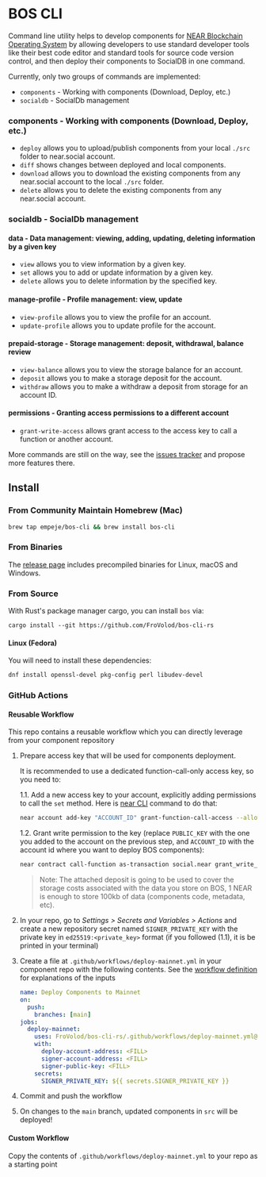 # BOS CLI

Command line utility helps to develop components for [NEAR Blockchain Operating System](https://near.org/blog/near-announces-the-blockchain-operating-system/) by allowing developers to use standard developer tools like their best code editor and standard tools for source code version control, and then deploy their components to SocialDB in one command.

Currently, only two groups of commands are implemented:

- `components`  -   Working with components (Download, Deploy, etc.)
- `socialdb`    -   SocialDb management

### components  -   Working with components (Download, Deploy, etc.)

- `deploy` allows you to upload/publish components from your local `./src` folder to near.social account.
- `diff` shows changes between deployed and local components.
- `download` allows you to download the existing components from any near.social account to the local `./src` folder.
- `delete` allows you to delete the existing components from any near.social account.

### socialdb    -   SocialDb management

#### data              -   Data management: viewing, adding, updating, deleting information by a given key

- `view` allows you to view information by a given key.
- `set` allows you to add or update information by a given key.
- `delete` allows you to delete information by the specified key.

#### manage-profile    -   Profile management: view, update

- `view-profile` allows you to view the profile for an account.
- `update-profile` allows you to update profile for the account.

#### prepaid-storage   -   Storage management: deposit, withdrawal, balance review

- `view-balance` allows you to view the storage balance for an account.
- `deposit` allows you to make a storage deposit for the account.
- `withdraw` allows you to make a withdraw a deposit from storage for an account ID.

#### permissions       -   Granting access permissions to a different account

- `grant-write-access` allows grant access to the access key to call a function or another account.

More commands are still on the way, see the [issues tracker](https://github.com/FroVolod/bos-cli-rs/issues) and propose more features there.

## Install

### From Community Maintain Homebrew (Mac)

```bash
brew tap empeje/bos-cli && brew install bos-cli
```

### From Binaries

The [release page](https://github.com/FroVolod/bos-cli-rs/releases) includes precompiled binaries for Linux, macOS and Windows.

### From Source

With Rust's package manager cargo, you can install `bos` via:

```
cargo install --git https://github.com/FroVolod/bos-cli-rs
```

#### Linux (Fedora)

You will need to install these dependencies:

```bash
dnf install openssl-devel pkg-config perl libudev-devel
```

### GitHub Actions

#### Reusable Workflow

This repo contains a reusable workflow which you can directly leverage from your component repository

1. Prepare access key that will be used for components deployment.

   It is recommended to use a dedicated function-call-only access key, so you need to:

   1.1. Add a new access key to your account, explicitly adding permissions to call the `set` method. Here is [near CLI](https://near.cli.rs) command to do that:

   ```bash
   near account add-key "ACCOUNT_ID" grant-function-call-access --allowance '1 NEAR' --receiver-account-id social.near --method-names 'set' autogenerate-new-keypair print-to-terminal network-config mainnet
   ```
   1.2. Grant write permission to the key (replace `PUBLIC_KEY` with the one you added to the account on the previous step, and `ACCOUNT_ID` with the account id where you want to deploy BOS components):

   ```bash
   near contract call-function as-transaction social.near grant_write_permission json-args '{"public_key": "PUBLIC_KEY", "keys": ["ACCOUNT_ID/widget"]}' prepaid-gas '100.000 TeraGas' attached-deposit '1 NEAR' sign-as "ACCOUNT_ID" network-config mainnet
   ```

   > Note: The attached deposit is going to be used to cover the storage costs associated with the data you store on BOS, 1 NEAR is enough to store 100kb of data (components code, metadata, etc).
   
2. In your repo, go to _Settings > Secrets and Variables > Actions_ and create a new repository secret named `SIGNER_PRIVATE_KEY` with the private key in `ed25519:<private_key>` format (if you followed (1.1), it is be printed in your terminal)
3. Create a file at `.github/workflows/deploy-mainnet.yml` in your component repo with the following contents.
   See the [workflow definition](./github/workflows/deploy-mainnet.yml) for explanations of the inputs

    ```yml
    name: Deploy Components to Mainnet
    on:
      push:
        branches: [main]
    jobs:
      deploy-mainnet:
        uses: FroVolod/bos-cli-rs/.github/workflows/deploy-mainnet.yml@master
        with:
          deploy-account-address: <FILL>
          signer-account-address: <FILL>
          signer-public-key: <FILL>
        secrets:
          SIGNER_PRIVATE_KEY: ${{ secrets.SIGNER_PRIVATE_KEY }}
    ```

4. Commit and push the workflow
5. On changes to the `main` branch, updated components in `src` will be deployed!

#### Custom Workflow

Copy the contents of `.github/workflows/deploy-mainnet.yml` to your repo as a starting point
